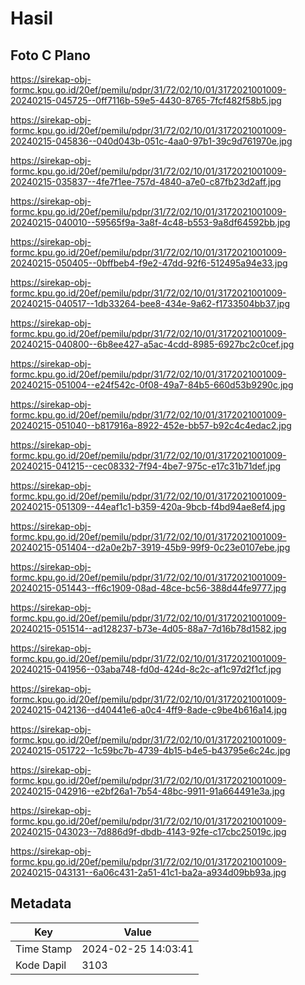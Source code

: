 # Hasil

## Foto C Plano

https://sirekap-obj-formc.kpu.go.id/20ef/pemilu/pdpr/31/72/02/10/01/3172021001009-20240215-045725--0ff7116b-59e5-4430-8765-7fcf482f58b5.jpg

https://sirekap-obj-formc.kpu.go.id/20ef/pemilu/pdpr/31/72/02/10/01/3172021001009-20240215-045836--040d043b-051c-4aa0-97b1-39c9d761970e.jpg

https://sirekap-obj-formc.kpu.go.id/20ef/pemilu/pdpr/31/72/02/10/01/3172021001009-20240215-035837--4fe7f1ee-757d-4840-a7e0-c87fb23d2aff.jpg

https://sirekap-obj-formc.kpu.go.id/20ef/pemilu/pdpr/31/72/02/10/01/3172021001009-20240215-040010--59565f9a-3a8f-4c48-b553-9a8df64592bb.jpg

https://sirekap-obj-formc.kpu.go.id/20ef/pemilu/pdpr/31/72/02/10/01/3172021001009-20240215-050405--0bffbeb4-f9e2-47dd-92f6-512495a94e33.jpg

https://sirekap-obj-formc.kpu.go.id/20ef/pemilu/pdpr/31/72/02/10/01/3172021001009-20240215-040517--1db33264-bee8-434e-9a62-f1733504bb37.jpg

https://sirekap-obj-formc.kpu.go.id/20ef/pemilu/pdpr/31/72/02/10/01/3172021001009-20240215-040800--6b8ee427-a5ac-4cdd-8985-6927bc2c0cef.jpg

https://sirekap-obj-formc.kpu.go.id/20ef/pemilu/pdpr/31/72/02/10/01/3172021001009-20240215-051004--e24f542c-0f08-49a7-84b5-660d53b9290c.jpg

https://sirekap-obj-formc.kpu.go.id/20ef/pemilu/pdpr/31/72/02/10/01/3172021001009-20240215-051040--b817916a-8922-452e-bb57-b92c4c4edac2.jpg

https://sirekap-obj-formc.kpu.go.id/20ef/pemilu/pdpr/31/72/02/10/01/3172021001009-20240215-041215--cec08332-7f94-4be7-975c-e17c31b71def.jpg

https://sirekap-obj-formc.kpu.go.id/20ef/pemilu/pdpr/31/72/02/10/01/3172021001009-20240215-051309--44eaf1c1-b359-420a-9bcb-f4bd94ae8ef4.jpg

https://sirekap-obj-formc.kpu.go.id/20ef/pemilu/pdpr/31/72/02/10/01/3172021001009-20240215-051404--d2a0e2b7-3919-45b9-99f9-0c23e0107ebe.jpg

https://sirekap-obj-formc.kpu.go.id/20ef/pemilu/pdpr/31/72/02/10/01/3172021001009-20240215-051443--ff6c1909-08ad-48ce-bc56-388d44fe9777.jpg

https://sirekap-obj-formc.kpu.go.id/20ef/pemilu/pdpr/31/72/02/10/01/3172021001009-20240215-051514--ad128237-b73e-4d05-88a7-7d16b78d1582.jpg

https://sirekap-obj-formc.kpu.go.id/20ef/pemilu/pdpr/31/72/02/10/01/3172021001009-20240215-041956--03aba748-fd0d-424d-8c2c-af1c97d2f1cf.jpg

https://sirekap-obj-formc.kpu.go.id/20ef/pemilu/pdpr/31/72/02/10/01/3172021001009-20240215-042136--d40441e6-a0c4-4ff9-8ade-c9be4b616a14.jpg

https://sirekap-obj-formc.kpu.go.id/20ef/pemilu/pdpr/31/72/02/10/01/3172021001009-20240215-051722--1c59bc7b-4739-4b15-b4e5-b43795e6c24c.jpg

https://sirekap-obj-formc.kpu.go.id/20ef/pemilu/pdpr/31/72/02/10/01/3172021001009-20240215-042916--e2bf26a1-7b54-48bc-9911-91a664491e3a.jpg

https://sirekap-obj-formc.kpu.go.id/20ef/pemilu/pdpr/31/72/02/10/01/3172021001009-20240215-043023--7d886d9f-dbdb-4143-92fe-c17cbc25019c.jpg

https://sirekap-obj-formc.kpu.go.id/20ef/pemilu/pdpr/31/72/02/10/01/3172021001009-20240215-043131--6a06c431-2a51-41c1-ba2a-a934d09bb93a.jpg


## Metadata

| Key        | Value               |
| ---------- | ------------------- |
| Time Stamp | 2024-02-25 14:03:41 |
| Kode Dapil | 3103                |



